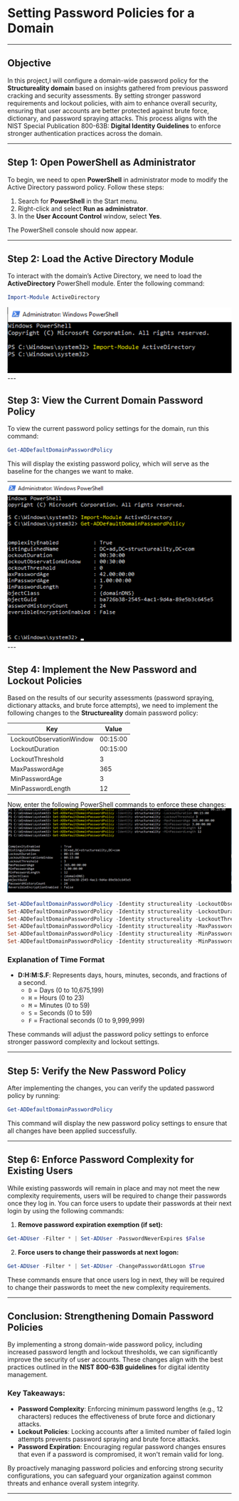 # Setting Password Policies for a Domain
---

## Objective  
In this project,I  will configure a domain-wide password policy for the **Structureality domain** based on insights gathered from previous password cracking and security assessments. By setting stronger password requirements and lockout policies, with aim to enhance overall security, ensuring that user accounts are better protected against brute force, dictionary, and password spraying attacks. This process aligns with the NIST Special Publication 800-63B: **Digital Identity Guidelines** to enforce stronger authentication practices across the domain.

---
## Step 1: Open PowerShell as Administrator  
To begin, we need to open **PowerShell** in administrator mode to modify the Active Directory password policy. Follow these steps:

1. Search for **PowerShell** in the Start menu.
2. Right-click and select **Run as administrator**.
3. In the **User Account Control** window, select **Yes**.

The PowerShell console should now appear.

---

## Step 2: Load the Active Directory Module  
To interact with the domain’s Active Directory, we need to load the **ActiveDirectory** PowerShell module. Enter the following command:

```powershell
Import-Module ActiveDirectory
```
<img src="20.png" alt="Description of Image" />
---

## Step 3: View the Current Domain Password Policy  
To view the current password policy settings for the domain, run this command:

```powershell
Get-ADDefaultDomainPasswordPolicy
```

This will display the existing password policy, which will serve as the baseline for the changes we want to make.

<img src="21.png" alt="Description of Image" />
---

## Step 4: Implement the New Password and Lockout Policies  
Based on the results of our security assessments (password spraying, dictionary attacks, and brute force attempts), we need to implement the following changes to the **Structureality** domain password policy:

| Key                        | Value         |
|----------------------------|---------------|
| LockoutObservationWindow    | 00:15:00      |
| LockoutDuration             | 00:15:00      |
| LockoutThreshold            | 3             |
| MaxPasswordAge              | 365           |
| MinPasswordAge              | 3             |
| MinPasswordLength           | 12            |

Now, enter the following PowerShell commands to enforce these changes:
<img src="22.png" alt="Description of Image" />

```powershell
Set-ADDefaultDomainPasswordPolicy -Identity structureality -LockoutObservationWindow 00:15:00
Set-ADDefaultDomainPasswordPolicy -Identity structureality -LockoutDuration 00:15:00
Set-ADDefaultDomainPasswordPolicy -Identity structureality -LockoutThreshold 3
Set-ADDefaultDomainPasswordPolicy -Identity structureality -MaxPasswordAge 365.00:00:00
Set-ADDefaultDomainPasswordPolicy -Identity structureality -MinPasswordAge 3.00:00:00
Set-ADDefaultDomainPasswordPolicy -Identity structureality -MinPasswordLength 12
```

### Explanation of Time Format  
- **D:H:M:S.F**: Represents days, hours, minutes, seconds, and fractions of a second.  
  - `D` = Days (0 to 10,675,199)
  - `H` = Hours (0 to 23)
  - `M` = Minutes (0 to 59)
  - `S` = Seconds (0 to 59)
  - `F` = Fractional seconds (0 to 9,999,999)

These commands will adjust the password policy settings to enforce stronger password complexity and lockout settings.

---

## Step 5: Verify the New Password Policy  
After implementing the changes, you can verify the updated password policy by running:

```powershell
Get-ADDefaultDomainPasswordPolicy
```

This command will display the new password policy settings to ensure that all changes have been applied successfully.

---

## Step 6: Enforce Password Complexity for Existing Users  
While existing passwords will remain in place and may not meet the new complexity requirements, users will be required to change their passwords once they log in. You can force users to update their passwords at their next login by using the following commands:

1. **Remove password expiration exemption (if set):**

```powershell
Get-ADUser -Filter * | Set-ADUser -PasswordNeverExpires $False
```

2. **Force users to change their passwords at next logon:**

```powershell
Get-ADUser -Filter * | Set-ADUser -ChangePasswordAtLogon $True
```

These commands ensure that once users log in next, they will be required to change their passwords to meet the new complexity requirements.

---

## Conclusion: Strengthening Domain Password Policies  
By implementing a strong domain-wide password policy, including increased password length and lockout thresholds, we can significantly improve the security of user accounts. These changes align with the best practices outlined in the **NIST 800-63B guidelines** for digital identity management.

### Key Takeaways:  
- **Password Complexity**: Enforcing minimum password lengths (e.g., 12 characters) reduces the effectiveness of brute force and dictionary attacks.
- **Lockout Policies**: Locking accounts after a limited number of failed login attempts prevents password spraying and brute force attacks.
- **Password Expiration**: Encouraging regular password changes ensures that even if a password is compromised, it won't remain valid for long.

By proactively managing password policies and enforcing strong security configurations, you can safeguard your organization against common threats and enhance overall system integrity.

---